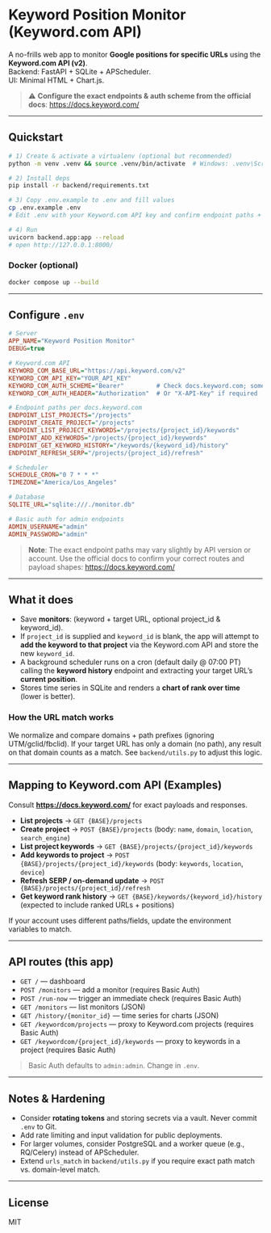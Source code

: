 # Keyword Position Monitor (Keyword.com API)

A no-frills web app to monitor **Google positions for specific URLs** using the **Keyword.com API (v2)**.  
Backend: FastAPI + SQLite + APScheduler.  
UI: Minimal HTML + Chart.js.

> ⚠️ **Configure the exact endpoints & auth scheme from the official docs**: https://docs.keyword.com/

---

## Quickstart

```bash
# 1) Create & activate a virtualenv (optional but recommended)
python -m venv .venv && source .venv/bin/activate  # Windows: .venv\Scripts\activate

# 2) Install deps
pip install -r backend/requirements.txt

# 3) Copy .env.example to .env and fill values
cp .env.example .env
# Edit .env with your Keyword.com API key and confirm endpoint paths + auth scheme

# 4) Run
uvicorn backend.app:app --reload
# open http://127.0.0.1:8000/
```

### Docker (optional)

```bash
docker compose up --build
```

---

## Configure `.env`

```ini
# Server
APP_NAME="Keyword Position Monitor"
DEBUG=true

# Keyword.com API
KEYWORD_COM_BASE_URL="https://api.keyword.com/v2"
KEYWORD_COM_API_KEY="YOUR_API_KEY"
KEYWORD_COM_AUTH_SCHEME="Bearer"         # Check docs.keyword.com; some accounts use "Token"
KEYWORD_COM_AUTH_HEADER="Authorization"  # Or "X-API-Key" if required

# Endpoint paths per docs.keyword.com
ENDPOINT_LIST_PROJECTS="/projects"
ENDPOINT_CREATE_PROJECT="/projects"
ENDPOINT_LIST_PROJECT_KEYWORDS="/projects/{project_id}/keywords"
ENDPOINT_ADD_KEYWORDS="/projects/{project_id}/keywords"
ENDPOINT_GET_KEYWORD_HISTORY="/keywords/{keyword_id}/history"
ENDPOINT_REFRESH_SERP="/projects/{project_id}/refresh"

# Scheduler
SCHEDULE_CRON="0 7 * * *"
TIMEZONE="America/Los_Angeles"

# Database
SQLITE_URL="sqlite:///./monitor.db"

# Basic auth for admin endpoints
ADMIN_USERNAME="admin"
ADMIN_PASSWORD="admin"
```

> **Note**: The exact endpoint paths may vary slightly by API version or account. Use the official docs to confirm your correct routes and payload shapes: https://docs.keyword.com/

---

## What it does

- Save **monitors**: (keyword + target URL, optional project_id & keyword_id).
- If `project_id` is supplied and `keyword_id` is blank, the app will attempt to **add the keyword to that project** via the Keyword.com API and store the new `keyword_id`.
- A background scheduler runs on a cron (default daily @ 07:00 PT) calling the **keyword history** endpoint and extracting your target URL’s **current position**.
- Stores time series in SQLite and renders a **chart of rank over time** (lower is better).

### How the URL match works
We normalize and compare domains + path prefixes (ignoring UTM/gclid/fbclid). If your target URL has only a domain (no path), any result on that domain counts as a match. See `backend/utils.py` to adjust this logic.

---

## Mapping to Keyword.com API (Examples)

Consult **https://docs.keyword.com/** for exact payloads and responses.

- **List projects** → `GET {BASE}/projects`
- **Create project** → `POST {BASE}/projects` (body: `name`, `domain`, `location`, `search_engine`)
- **List project keywords** → `GET {BASE}/projects/{project_id}/keywords`
- **Add keywords to project** → `POST {BASE}/projects/{project_id}/keywords` (body: `keywords`, `location`, `device`)
- **Refresh SERP / on-demand update** → `POST {BASE}/projects/{project_id}/refresh`
- **Get keyword rank history** → `GET {BASE}/keywords/{keyword_id}/history` (expected to include ranked URLs + positions)

If your account uses different paths/fields, update the environment variables to match.

---

## API routes (this app)

- `GET /` — dashboard
- `POST /monitors` — add a monitor (requires Basic Auth)
- `POST /run-now` — trigger an immediate check (requires Basic Auth)
- `GET /monitors` — list monitors (JSON)
- `GET /history/{monitor_id}` — time series for charts (JSON)
- `GET /keywordcom/projects` — proxy to Keyword.com projects (requires Basic Auth)
- `GET /keywordcom/{project_id}/keywords` — proxy to keywords in a project (requires Basic Auth)

> Basic Auth defaults to `admin:admin`. Change in `.env`.

---

## Notes & Hardening

- Consider **rotating tokens** and storing secrets via a vault. Never commit `.env` to Git.
- Add rate limiting and input validation for public deployments.
- For larger volumes, consider PostgreSQL and a worker queue (e.g., RQ/Celery) instead of APScheduler.
- Extend `urls_match` in `backend/utils.py` if you require exact path match vs. domain-level match.

---

## License

MIT
